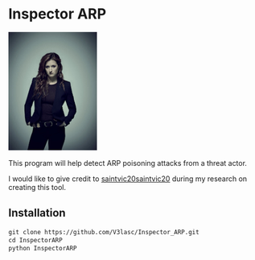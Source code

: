 <h1>Inspector ARP</h1>
<img src='Dom_DiPierro.jpg' width='35%'>

This program will help detect ARP poisoning attacks from a threat actor.

I would like to give credit to <a href='https://github.com/saintvic20/ARP-SPOOF-DETECTOR'>saintvic20<a/>[saintvic20](https://github.com/saintvic20/ARP-SPOOF-DETECTOR) during my research on creating this tool.

<h2>Installation</h2>

```
git clone https://github.com/V3lasc/Inspector_ARP.git
cd InspectorARP
python InspectorARP
```
